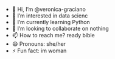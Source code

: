 - 👋 Hi, I’m @veronica-graciano
- 👀 I’m interested in data scienc
- 🌱 I’m currently learning Python
- 💞️ I’m looking to collaborate on nothing
- 📫 How to reach me? ready bible
- 😄 Pronouns: she/her
- ⚡ Fun fact: im woman

<!---
veronica-graciano/veronica-graciano is a ✨ special ✨ repository because its `README.md` (this file) appears on your GitHub profile.
You can click the Preview link to take a look at your changes.
--->
